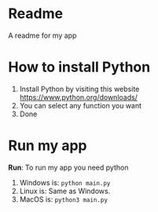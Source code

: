 # Readme
A readme for my app
# How to install Python
1. Install Python by visiting this website https://www.python.org/downloads/
2. You can select any function you want
3. Done
# Run my app

**Run**: To run my app you need python
1. Windows is: ``python main.py``
2. Linux is: Same as Windows.
3. MacOS is: ``python3 main.py``

